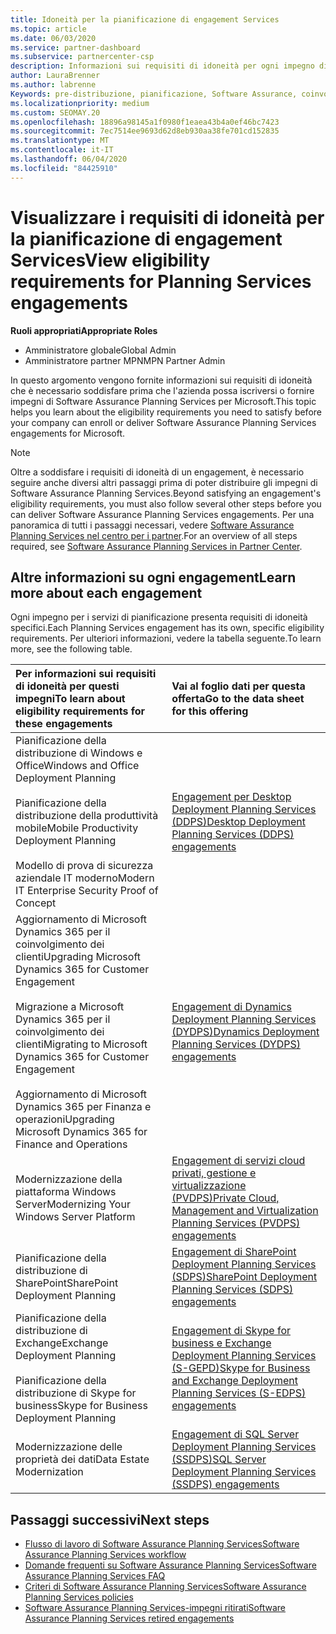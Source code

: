 ```yaml
---
title: Idoneità per la pianificazione di engagement Services
ms.topic: article
ms.date: 06/03/2020
ms.service: partner-dashboard
ms.subservice: partnercenter-csp
description: Informazioni sui requisiti di idoneità per ogni impegno di Software Assurance Planning Services che un'azienda potrebbe voler offrire ai clienti aziendali.
author: LauraBrenner
ms.author: labrenne
Keywords: pre-distribuzione, pianificazione, Software Assurance, coinvolgimento, requisiti, idoneità, offerta
ms.localizationpriority: medium
ms.custom: SEOMAY.20
ms.openlocfilehash: 18896a98145a1f0980f1eaea43b4a0ef46bc7423
ms.sourcegitcommit: 7ec7514ee9693d62d8eb930aa38fe701cd152835
ms.translationtype: MT
ms.contentlocale: it-IT
ms.lasthandoff: 06/04/2020
ms.locfileid: "84425910"
---
```

# <a name="view-eligibility-requirements-for-planning-services-engagements"></a><span data-ttu-id="3ca6e-104">Visualizzare i requisiti di idoneità per la pianificazione di engagement Services</span><span class="sxs-lookup"><span data-stu-id="3ca6e-104">View eligibility requirements for Planning Services engagements</span></span>

<span data-ttu-id="3ca6e-105">**Ruoli appropriati**</span><span class="sxs-lookup"><span data-stu-id="3ca6e-105">**Appropriate Roles**</span></span>

- <span data-ttu-id="3ca6e-106">Amministratore globale</span><span class="sxs-lookup"><span data-stu-id="3ca6e-106">Global Admin</span></span>
- <span data-ttu-id="3ca6e-107">Amministratore partner MPN</span><span class="sxs-lookup"><span data-stu-id="3ca6e-107">MPN Partner Admin</span></span>

<span data-ttu-id="3ca6e-108">In questo argomento vengono fornite informazioni sui requisiti di idoneità che è necessario soddisfare prima che l'azienda possa iscriversi o fornire impegni di Software Assurance Planning Services per Microsoft.</span><span class="sxs-lookup"><span data-stu-id="3ca6e-108">This topic helps you learn about the eligibility requirements you need to satisfy before your company can enroll or deliver Software Assurance Planning Services engagements for Microsoft.</span></span>

>[!NOTE]
> <span data-ttu-id="3ca6e-109">Oltre a soddisfare i requisiti di idoneità di un engagement, è necessario seguire anche diversi altri passaggi prima di poter distribuire gli impegni di Software Assurance Planning Services.</span><span class="sxs-lookup"><span data-stu-id="3ca6e-109">Beyond satisfying an engagement's eligibility requirements, you must also follow several other steps before you can deliver Software Assurance Planning Services engagements.</span></span> <span data-ttu-id="3ca6e-110">Per una panoramica di tutti i passaggi necessari, vedere [Software Assurance Planning Services nel centro per i partner](software-assurance-dps.md).</span><span class="sxs-lookup"><span data-stu-id="3ca6e-110">For an overview of all steps required, see [Software Assurance Planning Services in Partner Center](software-assurance-dps.md).</span></span>

## <a name="learn-more-about-each-engagement"></a><span data-ttu-id="3ca6e-111">Altre informazioni su ogni engagement</span><span class="sxs-lookup"><span data-stu-id="3ca6e-111">Learn more about each engagement</span></span>

<span data-ttu-id="3ca6e-112">Ogni impegno per i servizi di pianificazione presenta requisiti di idoneità specifici.</span><span class="sxs-lookup"><span data-stu-id="3ca6e-112">Each Planning Services engagement has its own, specific eligibility requirements.</span></span> <span data-ttu-id="3ca6e-113">Per ulteriori informazioni, vedere la tabella seguente.</span><span class="sxs-lookup"><span data-stu-id="3ca6e-113">To learn more, see the following table.</span></span>

|<span data-ttu-id="3ca6e-114">**Per informazioni sui requisiti di idoneità per questi impegni**</span><span class="sxs-lookup"><span data-stu-id="3ca6e-114">**To learn about eligibility requirements for these engagements**</span></span>   |<span data-ttu-id="3ca6e-115">**Vai al foglio dati per questa offerta**</span><span class="sxs-lookup"><span data-stu-id="3ca6e-115">**Go to the data sheet for this offering**</span></span>  |
|:------------------------------------|:------------------|
| <span data-ttu-id="3ca6e-116">Pianificazione della distribuzione di Windows e Office</span><span class="sxs-lookup"><span data-stu-id="3ca6e-116">Windows and Office Deployment Planning</span></span><br/><br/> <span data-ttu-id="3ca6e-117">Pianificazione della distribuzione della produttività mobile</span><span class="sxs-lookup"><span data-stu-id="3ca6e-117">Mobile Productivity Deployment Planning</span></span><br/><br/> <span data-ttu-id="3ca6e-118">Modello di prova di sicurezza aziendale IT moderno</span><span class="sxs-lookup"><span data-stu-id="3ca6e-118">Modern IT Enterprise Security Proof of Concept</span></span> | [<span data-ttu-id="3ca6e-119">Engagement per Desktop Deployment Planning Services (DDPS)</span><span class="sxs-lookup"><span data-stu-id="3ca6e-119">Desktop Deployment Planning Services (DDPS) engagements</span></span>](https://go.microsoft.com/fwlink/?linkid=2116072) |
| <span data-ttu-id="3ca6e-120">Aggiornamento di Microsoft Dynamics 365 per il coinvolgimento dei clienti</span><span class="sxs-lookup"><span data-stu-id="3ca6e-120">Upgrading Microsoft Dynamics 365 for Customer Engagement</span></span><br/><br/> <span data-ttu-id="3ca6e-121">Migrazione a Microsoft Dynamics 365 per il coinvolgimento dei clienti</span><span class="sxs-lookup"><span data-stu-id="3ca6e-121">Migrating to Microsoft Dynamics 365 for Customer Engagement</span></span><br/><br/> <span data-ttu-id="3ca6e-122">Aggiornamento di Microsoft Dynamics 365 per Finanza e operazioni</span><span class="sxs-lookup"><span data-stu-id="3ca6e-122">Upgrading Microsoft Dynamics 365 for Finance and Operations</span></span>  | [<span data-ttu-id="3ca6e-123">Engagement di Dynamics Deployment Planning Services (DYDPS)</span><span class="sxs-lookup"><span data-stu-id="3ca6e-123">Dynamics Deployment Planning Services (DYDPS) engagements</span></span>](https://go.microsoft.com/fwlink/?linkid=2116073)  |
| <span data-ttu-id="3ca6e-124">Modernizzazione della piattaforma Windows Server</span><span class="sxs-lookup"><span data-stu-id="3ca6e-124">Modernizing Your Windows Server Platform</span></span> | [<span data-ttu-id="3ca6e-125">Engagement di servizi cloud privati, gestione e virtualizzazione (PVDPS)</span><span class="sxs-lookup"><span data-stu-id="3ca6e-125">Private Cloud, Management and Virtualization Planning Services (PVDPS) engagements</span></span>](https://go.microsoft.com/fwlink/?linkid=2115982) |
| <span data-ttu-id="3ca6e-126">Pianificazione della distribuzione di SharePoint</span><span class="sxs-lookup"><span data-stu-id="3ca6e-126">SharePoint Deployment Planning</span></span>   | [<span data-ttu-id="3ca6e-127">Engagement di SharePoint Deployment Planning Services (SDPS)</span><span class="sxs-lookup"><span data-stu-id="3ca6e-127">SharePoint Deployment Planning Services (SDPS) engagements</span></span>](https://go.microsoft.com/fwlink/?linkid=2116074)  |
| <span data-ttu-id="3ca6e-128">Pianificazione della distribuzione di Exchange</span><span class="sxs-lookup"><span data-stu-id="3ca6e-128">Exchange Deployment Planning</span></span><br/><br/> <span data-ttu-id="3ca6e-129">Pianificazione della distribuzione di Skype for business</span><span class="sxs-lookup"><span data-stu-id="3ca6e-129">Skype for Business Deployment Planning</span></span>  | [<span data-ttu-id="3ca6e-130">Engagement di Skype for business e Exchange Deployment Planning Services (S-GEPD)</span><span class="sxs-lookup"><span data-stu-id="3ca6e-130">Skype for Business and Exchange Deployment Planning Services (S-EDPS) engagements</span></span>](https://go.microsoft.com/fwlink/?linkid=2116075)  |
| <span data-ttu-id="3ca6e-131">Modernizzazione delle proprietà dei dati</span><span class="sxs-lookup"><span data-stu-id="3ca6e-131">Data Estate Modernization</span></span>  | [<span data-ttu-id="3ca6e-132">Engagement di SQL Server Deployment Planning Services (SSDPS)</span><span class="sxs-lookup"><span data-stu-id="3ca6e-132">SQL Server Deployment Planning Services (SSDPS) engagements</span></span>](https://go.microsoft.com/fwlink/?linkid=2116076)  |

## <a name="next-steps"></a><span data-ttu-id="3ca6e-133">Passaggi successivi</span><span class="sxs-lookup"><span data-stu-id="3ca6e-133">Next steps</span></span>

- [<span data-ttu-id="3ca6e-134">Flusso di lavoro di Software Assurance Planning Services</span><span class="sxs-lookup"><span data-stu-id="3ca6e-134">Software Assurance Planning Services workflow</span></span>](https://go.microsoft.com/fwlink/?linkid=2115983)
- [<span data-ttu-id="3ca6e-135">Domande frequenti su Software Assurance Planning Services</span><span class="sxs-lookup"><span data-stu-id="3ca6e-135">Software Assurance Planning Services FAQ</span></span>](https://go.microsoft.com/fwlink/?linkid=2116077)
- [<span data-ttu-id="3ca6e-136">Criteri di Software Assurance Planning Services</span><span class="sxs-lookup"><span data-stu-id="3ca6e-136">Software Assurance Planning Services policies</span></span>](https://go.microsoft.com/fwlink/?linkid=2115984)
- [<span data-ttu-id="3ca6e-137">Software Assurance Planning Services-impegni ritirati</span><span class="sxs-lookup"><span data-stu-id="3ca6e-137">Software Assurance Planning Services retired engagements</span></span>](https://query.prod.cms.rt.microsoft.com/cms/api/am/binary/RE4sln9)
